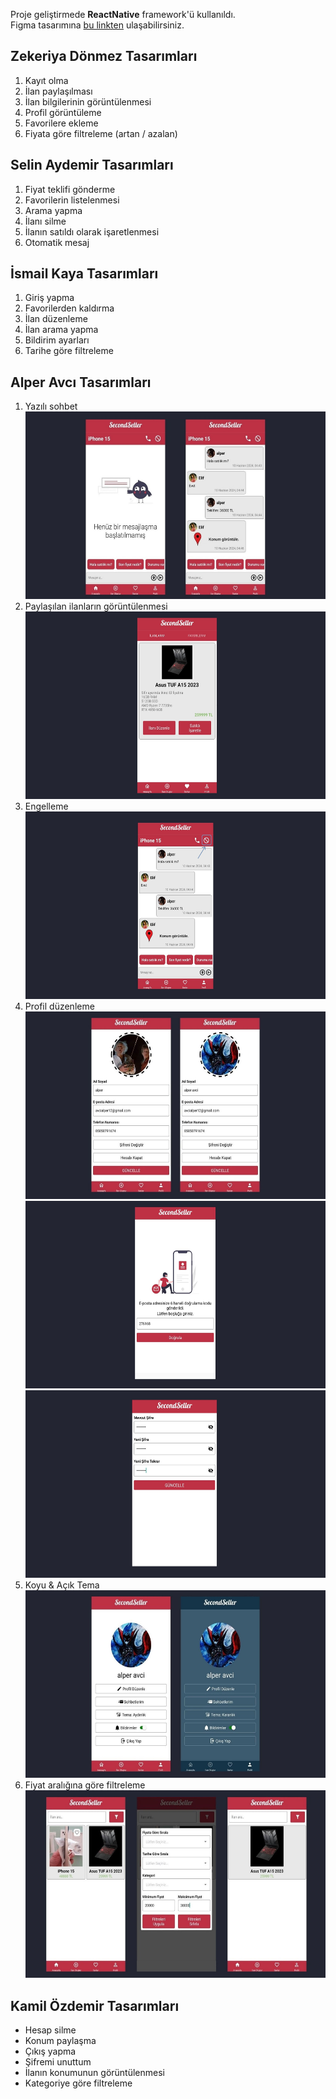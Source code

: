 Proje geliştirmede **ReactNative** framework'ü kullanıldı.<br>
Figma tasarımına [bu linkten](https://www.figma.com/design/CNnsShKFEWdjxSbSwZ3yR6/SecondSeller?node-id=0-1&t=IVpOpLfNFZ7PWeKo-1) ulaşabilirsiniz.

## Zekeriya Dönmez Tasarımları

1. Kayıt olma
2. İlan paylaşılması
3. İlan bilgilerinin görüntülenmesi
4. Profil görüntüleme
5. Favorilere ekleme
6. Fiyata göre filtreleme (artan / azalan)

## Selin Aydemir Tasarımları

1. Fiyat teklifi gönderme
2. Favorilerin listelenmesi
3. Arama yapma
4. İlanı silme
5. İlanın satıldı olarak işaretlenmesi
6. Otomatik mesaj

## İsmail Kaya Tasarımları

1. Giriş yapma
2. Favorilerden kaldırma
3. İlan düzenleme
4. İlan arama yapma
5. Bildirim ayarları
6. Tarihe göre filtreleme

## Alper Avcı Tasarımları

1. Yazılı sohbet <br>
   <img src="./alper_avci_images/chat.jpg" alt="Chat Ekranı Tasarımı" height="300" />
2. Paylaşılan ilanların görüntülenmesi <br>
   <img src="./alper_avci_images/own-advertisements.jpg" alt="İlanlarım Ekranı Tasarımı" height="300" />
3. Engelleme <br>
   <img src="./alper_avci_images/block-user.jpg" alt="Kullanıcı Engelleme" height="300" />
4. Profil düzenleme <br>
   <img src="./alper_avci_images/update-profile.jpg" alt="Profil Düzenleme Ekranı Tasarımı" height="300" /> <br>
   <img src="./alper_avci_images/update-profile-email-verification.jpg" alt="Profil Düzenleme - Eposta Doğrulama Ekranı Tasarımı" height="300" /> <br>
   <img src="./alper_avci_images/change-password.jpg" alt="Şifre Güncelleme Ekranı Tasarımı" height="300" />
5. Koyu & Açık Tema <br>
   <img src="./alper_avci_images/dark-light.jpg" alt="Koyu & Açık Tema Tasarımı" height="300" />
6. Fiyat aralığına göre filtreleme <br>
   <img src="./alper_avci_images/price-min-max-filter.jpg" alt="Filtreleme Tasarımı" height="300" />

## Kamil Özdemir Tasarımları

- Hesap silme
- Konum paylaşma
- Çıkış yapma
- Şifremi unuttum
- İlanın konumunun görüntülenmesi
- Kategoriye göre filtreleme
